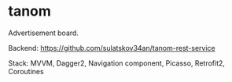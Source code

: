 # tanom

Advertisement board.

Backend: https://github.com/sulatskov34an/tanom-rest-service

Stack: MVVM, Dagger2, Navigation component, Picasso, Retrofit2, Coroutines 
